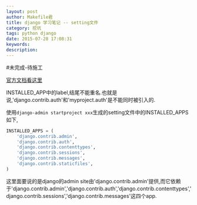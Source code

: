 ```yaml
---
layout: post
author: Makefile君
title: django 学习笔记 -- setting文件
category: 挖坑
tags: python django
date: 2015-07-28 17:08:31
keywords:
description:
---
```


#未完成-待施工

[官方文档看这里](https://docs.djangoproject.com/en/1.8/ref/settings/)

INSTALLED_APP中的label,结尾不能重名.也就是说,'django.contrib.auth'和'myproject.auth'是不能同时被引入的.

使用`django-admin startproject xxx`生成的setting文件中的INSTALLED_APPS如下,

```python
INSTALLED_APPS = (
    'django.contrib.admin',
    'django.contrib.auth',
    'django.contrib.contenttypes',
    'django.contrib.sessions',
    'django.contrib.messages',
    'django.contrib.staticfiles',
)
```

这里面要说的是django的admin site由'django.contrib.admin'提供,而它依赖于'django.contrib.admin','django.contrib.auth','django.contrib.contenttypes','django.contrib.sessions','django.contrib.messages'这四个app.
